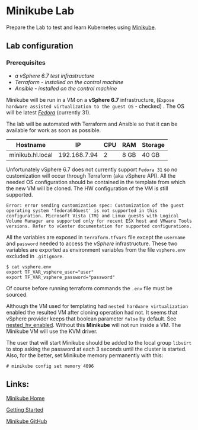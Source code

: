 # Minikube Lab

Prepare the Lab to test and learn Kubernetes using [Minikube](https://github.com/kubernetes/minikube).

## Lab configuration

### Prerequisites

- *a vSphere 6.7 test infrastructure*
- *Terraform - installed on the control machine*
- *Ansible - installed on the control machine*

Minikube will be run in a VM on a **vSphere 6.7** infrastructure, (`Expose hardware assisted virtualization to the guest OS` - checked) . The OS will be latest [*Fedora*](https://getfedora.org/) (currently 31).

The lab will be automated with Terraform and Ansible so that it can be available for work as soon as possible.

| **Hostname** | **IP** | **CPU** | RAM | **Storage** |
| --- | --- | --- | --- | --- |
| minikub.hl.local | 192.168.7.94 | 2 | 8 GB | 40 GB |

Unfortunately vSphere 6.7 does not currently support `Fedora 31` so no customization will occur through Terraform (aka vSphere API). All the needed OS configuration should be contained in the template from which the new VM will be cloned. The HW configuration of the VM is still supported.

`Error: error sending customization spec: Customization of the guest operating system 'fedora64Guest' is not supported in this configuration. Microsoft Vista (TM) and Linux guests with Logical Volume Manager are supported only for recent ESX host and VMware Tools versions. Refer to vCenter documentation for supported configurations.`

All the variables are exposed in `terraform.tfvars` file except the `username` and `password` needed to access the *vSphere* infrastructure. These two variables are exported as environment variables from the file `vsphere.env` excluded in `.gitignore`.

    $ cat vsphere.env
    export TF_VAR_vsphere_user="user"
    export TF_VAR_vsphere_password="password"

Of course before running terraform commands the `.env` file must be sourced.

Although the VM used for templating had `nested hardware virtualization` enabled the resulted VM after cloning operation had not. It seems that vSphere provider keeps that boolean parameter  `false` by default. See [nested_hv_enabled](https://www.terraform.io/docs/providers/vsphere/r/virtual_machine.html#nested_hv_enabled). Without this **Minikube** will not run inside a VM. The Minikube VM will use the KVM driver.

The user that will start Minikube should be added to the local group `libvirt` to stop asking the password at each 3 seconds until the cluster is started. Also, for the better, set Minikube memory permanently with this:

    # minikube config set memory 4096

## Links:
[Minikube Home](https://minikube.sigs.k8s.io/)

[Getting Started](https://minikube.sigs.k8s.io/docs/start/)

[Minikube GitHub](https://github.com/kubernetes/minikube)